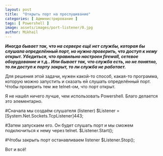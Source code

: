 ```yaml
---
layout: post
title:  "Открыть порт на прослушивание"
categories: [ Администрирование ]
tags: [ Powershell ]
image: assets/images/port-listener/0.jpg
author: Mikhail
---
```


***Иногда бывает так, что на сервере ещё нет службы, которая бы слушала определённый порт, но нужно проверить, что доступ к нему открыт. Убедиться, что правильно настроен firewall, сетевое оборудование и т.д.. Или бывает так, что служба есть, но не понятно, то ли доступ к порту закрыт, то ли служба не работает.***

Для решения этой задачи, нужен какой-то способ, какая-то программа, которую можно запустить и сказать ей слушать определённый порт. Чтобы проверить тем же telnet-ом, что порт открыт.

Я не нашёл ничего лучше, чем использовать Powershell. Благо делается это элементарно.

#Сначала мы создаём слушателя (listener)
$Listener = [System.Net.Sockets.TcpListener]443;

#Затем запускаем его. Он будет слушать порт и мы сможем подключиться к нему через telnet.
$Listener.Start();

#Чтобы закрыть порт останавливаем listener
$Listener.Stop();

Вот и всё!